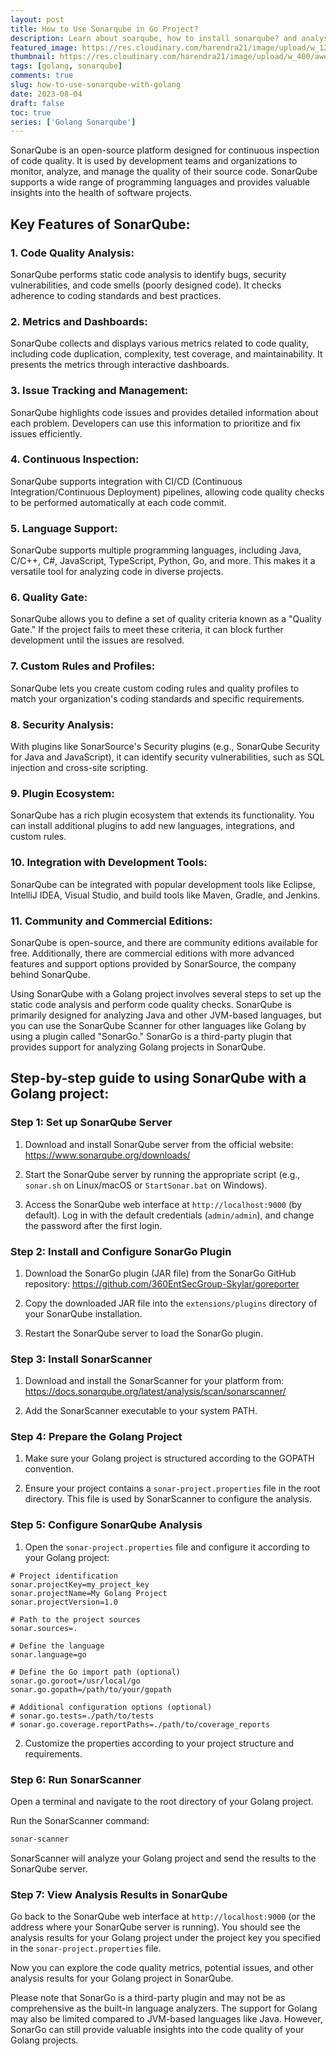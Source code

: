 ```yaml
---
layout: post
title: How to Use Sonarqube in Go Project?
description: Learn about soarqube, how to install sonarqube? and analyse your go code with sonarqube.
featured_image: https://res.cloudinary.com/harendra21/image/upload/w_120750/awesome-blog/awesome-golang/How_To_Use_Soanrqube_With_Go_ujnbhn.png
thumbnail: https://res.cloudinary.com/harendra21/image/upload/w_400/awesome-blog/awesome-golang/How_To_Use_Soanrqube_With_Go_ujnbhn.png
tags: [golang, sonarqube]
comments: true
slug: how-to-use-sonarqube-with-golang
date: 2023-08-04
draft: false
toc: true
series: ['Golang Sonarqube']
---
```


SonarQube is an open-source platform designed for continuous inspection of code quality. It is used by development teams and organizations to monitor, analyze, and manage the quality of their source code. SonarQube supports a wide range of programming languages and provides valuable insights into the health of software projects.

## Key Features of SonarQube:

### 1. Code Quality Analysis:
SonarQube performs static code analysis to identify bugs, security vulnerabilities, and code smells (poorly designed code). It checks adherence to coding standards and best practices.

### 2. Metrics and Dashboards:
SonarQube collects and displays various metrics related to code quality, including code duplication, complexity, test coverage, and maintainability. It presents the metrics through interactive dashboards.

### 3. Issue Tracking and Management:
SonarQube highlights code issues and provides detailed information about each problem. Developers can use this information to prioritize and fix issues efficiently.

### 4. Continuous Inspection:
SonarQube supports integration with CI/CD (Continuous Integration/Continuous Deployment) pipelines, allowing code quality checks to be performed automatically at each code commit.

### 5. Language Support:
SonarQube supports multiple programming languages, including Java, C/C++, C#, JavaScript, TypeScript, Python, Go, and more. This makes it a versatile tool for analyzing code in diverse projects.

### 6. Quality Gate:
SonarQube allows you to define a set of quality criteria known as a "Quality Gate." If the project fails to meet these criteria, it can block further development until the issues are resolved.

### 7. Custom Rules and Profiles:
SonarQube lets you create custom coding rules and quality profiles to match your organization's coding standards and specific requirements.

### 8. Security Analysis:
With plugins like SonarSource's Security plugins (e.g., SonarQube Security for Java and JavaScript), it can identify security vulnerabilities, such as SQL injection and cross-site scripting.

### 9. Plugin Ecosystem:
SonarQube has a rich plugin ecosystem that extends its functionality. You can install additional plugins to add new languages, integrations, and custom rules.

### 10. Integration with Development Tools:
SonarQube can be integrated with popular development tools like Eclipse, IntelliJ IDEA, Visual Studio, and build tools like Maven, Gradle, and Jenkins.

### 11. Community and Commercial Editions:
SonarQube is open-source, and there are community editions available for free. Additionally, there are commercial editions with more advanced features and support options provided by SonarSource, the company behind SonarQube.

Using SonarQube with a Golang project involves several steps to set up the static code analysis and perform code quality checks. SonarQube is primarily designed for analyzing Java and other JVM-based languages, but you can use the SonarQube Scanner for other languages like Golang by using a plugin called "SonarGo." SonarGo is a third-party plugin that provides support for analyzing Golang projects in SonarQube.

## Step-by-step guide to using SonarQube with a Golang project:

### Step 1: Set up SonarQube Server

1. Download and install SonarQube server from the official website: https://www.sonarqube.org/downloads/

2. Start the SonarQube server by running the appropriate script (e.g., `sonar.sh` on Linux/macOS or `StartSonar.bat` on Windows).

3. Access the SonarQube web interface at `http://localhost:9000` (by default). Log in with the default credentials (`admin/admin`), and change the password after the first login.

### Step 2: Install and Configure SonarGo Plugin

1. Download the SonarGo plugin (JAR file) from the SonarGo GitHub repository: https://github.com/360EntSecGroup-Skylar/goreporter

2. Copy the downloaded JAR file into the `extensions/plugins` directory of your SonarQube installation.

3. Restart the SonarQube server to load the SonarGo plugin.

### Step 3: Install SonarScanner

1. Download and install the SonarScanner for your platform from: https://docs.sonarqube.org/latest/analysis/scan/sonarscanner/

2. Add the SonarScanner executable to your system PATH.

### Step 4: Prepare the Golang Project

1. Make sure your Golang project is structured according to the GOPATH convention.

2. Ensure your project contains a `sonar-project.properties` file in the root directory. This file is used by SonarScanner to configure the analysis.

### Step 5: Configure SonarQube Analysis

1. Open the `sonar-project.properties` file and configure it according to your Golang project:

```properties
# Project identification
sonar.projectKey=my_project_key
sonar.projectName=My Golang Project
sonar.projectVersion=1.0

# Path to the project sources
sonar.sources=.

# Define the language
sonar.language=go

# Define the Go import path (optional)
sonar.go.goroot=/usr/local/go
sonar.go.gopath=/path/to/your/gopath

# Additional configuration options (optional)
# sonar.go.tests=./path/to/tests
# sonar.go.coverage.reportPaths=./path/to/coverage_reports
```

2. Customize the properties according to your project structure and requirements.

### Step 6: Run SonarScanner

Open a terminal and navigate to the root directory of your Golang project.

Run the SonarScanner command:

```bash
sonar-scanner
```

SonarScanner will analyze your Golang project and send the results to the SonarQube server.

### Step 7: View Analysis Results in SonarQube

Go back to the SonarQube web interface at `http://localhost:9000` (or the address where your SonarQube server is running). You should see the analysis results for your Golang project under the project key you specified in the `sonar-project.properties` file.

Now you can explore the code quality metrics, potential issues, and other analysis results for your Golang project in SonarQube.

Please note that SonarGo is a third-party plugin and may not be as comprehensive as the built-in language analyzers. The support for Golang may also be limited compared to JVM-based languages like Java. However, SonarGo can still provide valuable insights into the code quality of your Golang projects.
<!--stackedit_data:
eyJoaXN0b3J5IjpbLTE3ODQzOTg1NDVdfQ==
-->